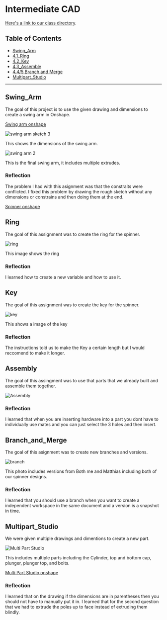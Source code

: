 # Intermediate CAD

[Here's a link to our class directory](https://github.com/chssigma/Class_Accounts).
## Table of Contents
* [Swing_Arm](#Swing_Arm)
* [4.1_Ring](#Ring)
* [4.2_Key](#Key)
* [4.3_Assembly](#Assembly)
* [4.4/5 Branch and Merge](#Branch_and_Merge)
* [Multipart_Studio](#Multipart_Studio)
---

## Swing_Arm 
The goal of this project is to use the given drawing and dimensions to create a swing arm in Onshape.

 [Swing arm onshape](https://cvilleschools.onshape.com/documents/38cffd9b92321ffacaa285ff/w/e6e5636cd8ff9c6a04af5d9c/e/c91c876c5e79c30c59af81c6?renderMode=0&uiState=635690c55902f51d731041dd)
 

![swing arm sketch 3](https://user-images.githubusercontent.com/71402974/197786232-fbbb7629-122f-42e9-9caa-6bfb2cbcbd2e.png)

This shows the dimensions of the swing arm.

![swing arm 2 ](https://user-images.githubusercontent.com/71402974/197785657-308b9a39-d0e9-49f4-bc14-578b1aa41f79.png)

This is the final swing arm, it includes multiple extrudes.

### Reflection 
The problem I had with this asignment was that the constraits were conflicted. I fixed this problem by drawing the rough sketch without any dimensions or constrains and then doing them at the end. 

[Spinner onshape ]([https://cvilleschools.onshape.com/documents/599bcf8a3c0dbc000fd876a4/v/21eb050971f0f538471ca7ec/e/ddc179716c59c8562e0c77ec](https://cvilleschools.onshape.com/documents/599bcf8a3c0dbc000fd876a4/w/1f5119145eb5bfcb4441b8e6/e/ddc179716c59c8562e0c77ec?renderMode=0&uiState=63581adbd69dab1d2971c2ef))

## Ring
The goal of this assignment was to create the ring for the spinner.

![ring](https://user-images.githubusercontent.com/71402974/197541002-cd1d50b1-03db-408f-bdcf-c7af983b60ee.png)

This image shows the ring 

### Reflection 
I learned how to create a new variable and how to use it.

## Key
The goal of this assignment was to create the key for the spinner.

![key](https://user-images.githubusercontent.com/71402974/197542492-a5d48b14-5d41-4322-b4f4-9fb39dfefafb.png)

This shows a image of the key

### Reflection 
The instructions told us to make the Key a certain length but I would reccomend to make it longer.

## Assembly 
The goal of this assingment was to use that parts that we already built and assemble them together.

![Assembly](https://user-images.githubusercontent.com/71402974/197790905-c2627253-1b83-4d85-9b6f-ab82234299cb.png)

### Reflection 
I learned that when you are inserting hardware into a part you dont have to individually use mates and you can just select the 3 holes and then insert.

## Branch_and_Merge
The goal of this asignment was to create new branches and versions.

![branch](https://user-images.githubusercontent.com/71402974/197795208-2c2616d9-2cc8-47aa-a91b-cbae74ba838c.png)

This photo includes versions from Both me and Matthias including both of our spinner designs.

### Reflection 
I learned that you should use a branch when you want to create a independent workspace in the same document and a version is a snapshot in time.

## Multipart_Studio
We were given multiple drawings and dimentions to create a new part.

![Multi Part Studio](https://user-images.githubusercontent.com/71402974/197843004-b8170aa3-25dc-4ecd-b15e-60295bbfa04a.png)


This includes multiple parts including the Cylinder, top and bottom cap, plunger, plunger top, and bolts.



[Multi Part Studio onshape]([https://cvilleschools.onshape.com/documents/e915585f329254e84de8526b/w/39621b48525bb42968f7557e/e/d2204722f46c47d3f66a3c71](https://cvilleschools.onshape.com/documents/e915585f329254e84de8526b/w/39621b48525bb42968f7557e/e/d2204722f46c47d3f66a3c71?renderMode=0&uiState=63581a5812e82f08ee23d2c6))

### Reflection
I learned that on the drawing if the dimensions are in parentheses then you should not have to manually put it in.
I learned that for the second question that we had to extrude the poles up to face instead of extruding them blindly.


